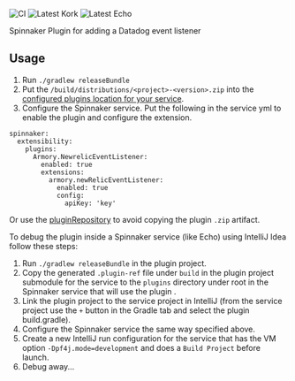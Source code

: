![CI](https://github.com/armory-plugins/datadogEventListener/workflows/CI/badge.svg?branch=master)
![Latest Kork](https://github.com/armory-plugins/datadogEventListener/workflows/Latest%20Kork/badge.svg?branch=master)
![Latest Echo](https://github.com/armory-plugins/datadogEventListener/workflows/Latest%20Echo/badge.svg?branch=master)

Spinnaker Plugin for adding a Datadog event listener

<h2>Usage</h2>

1) Run `./gradlew releaseBundle`
2) Put the `/build/distributions/<project>-<version>.zip` into the [configured plugins location for your service](https://pf4j.org/doc/packaging.html).
3) Configure the Spinnaker service. Put the following in the service yml to enable the plugin and configure the extension.
```
spinnaker:
  extensibility:
    plugins:
      Armory.NewrelicEventListener:
        enabled: true
        extensions:
          armory.newRelicEventListener:
            enabled: true
            config:
              apiKey: 'key'
```

Or use the [pluginRepository](https://github.com/armory-plugins/pluginRepository) to avoid copying the plugin `.zip` artifact.

To debug the plugin inside a Spinnaker service (like Echo) using IntelliJ Idea follow these steps:

1) Run `./gradlew releaseBundle` in the plugin project.
2) Copy the generated `.plugin-ref` file under `build` in the plugin project submodule for the service to the `plugins` directory under root in the Spinnaker service that will use the plugin .
3) Link the plugin project to the service project in IntelliJ (from the service project use the `+` button in the Gradle tab and select the plugin build.gradle).
4) Configure the Spinnaker service the same way specified above.
5) Create a new IntelliJ run configuration for the service that has the VM option `-Dpf4j.mode=development` and does a `Build Project` before launch.
6) Debug away...
